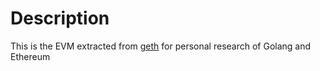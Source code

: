 # Description

This is the EVM extracted from [geth](https://github.com/ethereum/go-ethereum) for personal research of Golang and Ethereum
